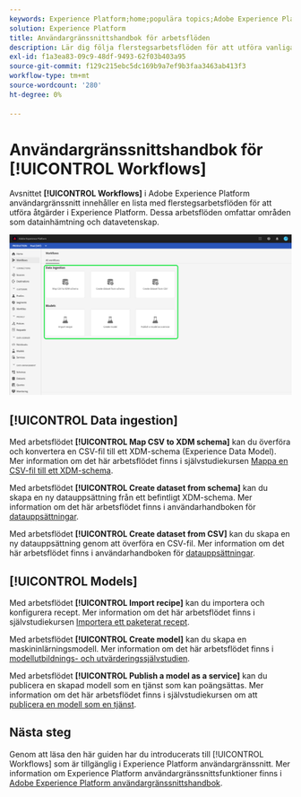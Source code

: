 ```yaml
---
keywords: Experience Platform;home;populära topics;Adobe Experience Platform;user guide;ui guide;workflows ui guide;workflows;workflows user guide;
solution: Experience Platform
title: Användargränssnittshandbok för arbetsflöden
description: Lär dig följa flerstegsarbetsflöden för att utföra vanliga åtgärder i Adobe Experience Platform användargränssnitt.
exl-id: f1a3ea83-09c9-48df-9493-62f03b403a95
source-git-commit: f129c215ebc5dc169b9a7ef9b3faa3463ab413f3
workflow-type: tm+mt
source-wordcount: '280'
ht-degree: 0%

---
```


# Användargränssnittshandbok för [!UICONTROL Workflows]

Avsnittet **[!UICONTROL Workflows]** i Adobe Experience Platform användargränssnitt innehåller en lista med flerstegsarbetsflöden för att utföra åtgärder i Experience Platform. Dessa arbetsflöden omfattar områden som datainhämtning och datavetenskap.

![arbetsflöden](./images/workflows/workflows.png)

## [!UICONTROL Data ingestion]

Med arbetsflödet **[!UICONTROL Map CSV to XDM schema]** kan du överföra och konvertera en CSV-fil till ett XDM-schema (Experience Data Model). Mer information om det här arbetsflödet finns i självstudiekursen [Mappa en CSV-fil till ett XDM-schema](../ingestion/tutorials/map-csv/overview.md).

Med arbetsflödet **[!UICONTROL Create dataset from schema]** kan du skapa en ny datauppsättning från ett befintligt XDM-schema. Mer information om det här arbetsflödet finns i användarhandboken för [datauppsättningar](../catalog/datasets/user-guide.md#schema).

Med arbetsflödet **[!UICONTROL Create dataset from CSV]** kan du skapa en ny datauppsättning genom att överföra en CSV-fil. Mer information om det här arbetsflödet finns i användarhandboken för [datauppsättningar](../catalog/datasets/user-guide.md#csv).

## [!UICONTROL Models]

Med arbetsflödet **[!UICONTROL Import recipe]** kan du importera och konfigurera recept. Mer information om det här arbetsflödet finns i självstudiekursen [Importera ett paketerat recept](../data-science-workspace/models-recipes/import-packaged-recipe-ui.md).

Med arbetsflödet **[!UICONTROL Create model]** kan du skapa en maskininlärningsmodell. Mer information om det här arbetsflödet finns i [modellutbildnings- och utvärderingssjälvstudien](../data-science-workspace/models-recipes/train-evaluate-model-ui.md).

Med arbetsflödet **[!UICONTROL Publish a model as a service]** kan du publicera en skapad modell som en tjänst som kan poängsättas. Mer information om det här arbetsflödet finns i självstudiekursen om att [publicera en modell som en tjänst](../data-science-workspace/models-recipes/publish-model-service-ui.md).

## Nästa steg

Genom att läsa den här guiden har du introducerats till [!UICONTROL Workflows] som är tillgänglig i Experience Platform användargränssnitt. Mer information om Experience Platform användargränssnittsfunktioner finns i [Adobe Experience Platform användargränssnittshandbok](ui-guide.md).
